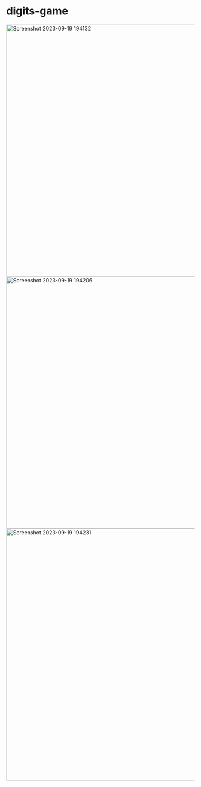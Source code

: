# digits-game
<img width="674" alt="Screenshot 2023-09-19 194132" src="https://github.com/tanya-tiwarii/digits-game/assets/117940436/12bc385e-a0de-483b-b1c1-fe92f20b22c7">

<img width="674" alt="Screenshot 2023-09-19 194206" src="https://github.com/tanya-tiwarii/digits-game/assets/117940436/0d6405fe-429e-4b69-96e1-3d872d402829">

<img width="674" alt="Screenshot 2023-09-19 194231" src="https://github.com/tanya-tiwarii/digits-game/assets/117940436/f7dcf0de-97af-4133-9ecf-28cc9dc45eea">
